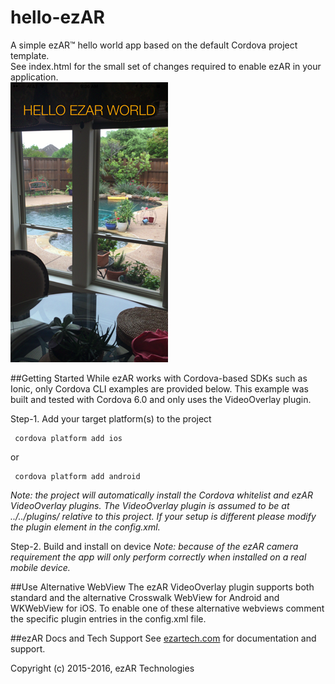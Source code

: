 # hello-ezAR
A simple ezAR&trade; hello world app based on the default Cordova project template.  
See index.html for the small set of changes required to enable ezAR in your application.  
![logo](screenshot.png)  


##Getting Started
While ezAR works with Cordova-based SDKs such as Ionic, only Cordova CLI examples are provided below. 
This example was built and tested with Cordova 6.0 and only uses the VideoOverlay plugin.

     
Step-1.  Add your target platform(s) to the project

     cordova platform add ios
    
or

     cordova platform add android


*Note: the project will automatically install the Cordova whitelist and ezAR 
VideoOverlay plugins. The VideoOverlay plugin is assumed to be at 
../../plugins/ relative to this project. If your setup is different please 
modify the plugin element in the config.xml.* 

Step-2.  Build and install on device
*Note: because of the ezAR camera requirement the app will only perform 
correctly when installed on a real mobile device.*

##Use Alternative WebView
The ezAR VideoOverlay plugin supports both standard and the alternative
Crosswalk WebView for Android and WKWebView for iOS. To enable one of these
alternative webviews comment the specific plugin entries in the config.xml file. 

##ezAR Docs and Tech Support
See [ezartech.com](http://ezartech.com) for documentation and support.


Copyright (c) 2015-2016, ezAR Technologies
